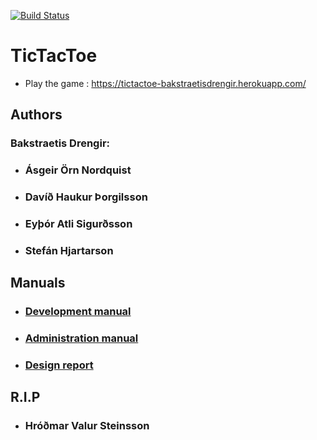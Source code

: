 [![Build Status](https://travis-ci.org/BakstraetisDrengir/TicTacToe.png)](https://travis-ci.org/BakstraetisDrengir/TicTacToe)
# TicTacToe
* Play the game : https://tictactoe-bakstraetisdrengir.herokuapp.com/
## Authors 
 ### **Bakstraetis Drengir**:
* ### Ásgeir Örn Nordquist
* ### Davíð Haukur Þorgilsson
* ### Eyþór Atli Sigurðsson  
* ### Stefán Hjartarson

## Manuals 
* ### [Development manual](https://github.com/BakstraetisDrengir/TicTacToe/blob/master/docs/development_manual.md)

* ### [Administration manual](https://github.com/BakstraetisDrengir/TicTacToe/blob/master/docs/administration_manual.md)

* ### [Design report](https://github.com/BakstraetisDrengir/TicTacToe/blob/master/docs/design_report.md)

## R.I.P 
* ### Hróðmar Valur Steinsson